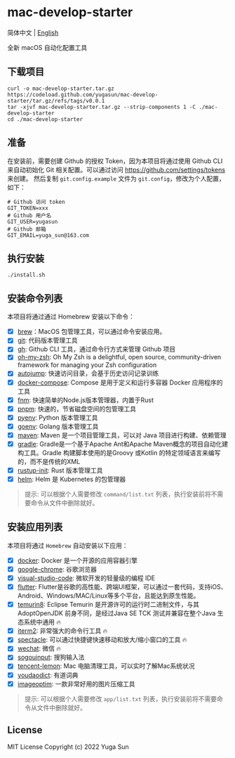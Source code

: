 # mac-develop-starter

简体中文 | [English](./README.en-US.md)

全新 macOS 自动化配置工具

## 下载项目

```shell
curl -o mac-develop-starter.tar.gz https://codeload.github.com/yugasun/mac-develop-starter/tar.gz/refs/tags/v0.0.1
tar -xjvf mac-develop-starter.tar.gz --strip-components 1 -C ./mac-develop-starter
cd ./mac-develop-starter
```

## 准备

在安装前，需要创建 Github 的授权 Token，因为本项目将通过使用 Github CLI 来自动初始化 Git 相关配置。可以通过访问 https://github.com/settings/tokens 来创建。
然后复制 `git.config.example` 文件为 `git.config`，修改为个人配置，如下：

```shell
# Github 访问 token
GIT_TOKEN=xxx
# Github 用户名
GIT_USER=yugasun
# Github 邮箱
GIT_EMAIL=yuga_sun@163.com
```

## 执行安装

```shell
./install.sh
```

## 安装命令列表

本项目将通过通过 Homebrew 安装以下命令：

- [x] [brew](https://brew.sh/)：MacOS 包管理工具，可以通过命令安装应用。
- [x] [git](https://git-scm.com/): 代码版本管理工具
- [x] [gh](https://cli.github.com/): Github CLI 工具，通过命令行方式来管理 Github 项目
- [x] [oh-my-zsh](https://ohmyz.sh/): Oh My Zsh is a delightful, open source, community-driven framework for managing your Zsh configuration
- [x] [autojump](https://github.com/wting/autojump): 快速访问目录，会基于历史访问记录训练
- [x] [docker-compose](https://docs.docker.com/compose/): Compose 是用于定义和运行多容器 Docker 应用程序的工具
- [x] [fnm](https://github.com/Schniz/fnm): 快速简单的Node.js版本管理器，内置于Rust
- [x] [pnpm](https://pnpm.io/): 快速的，节省磁盘空间的包管理工具
- [x] [pyenv](https://github.com/pyenv/pyenv): Python 版本管理工具
- [x] [goenv](https://github.com/syndbg/goenv): Golang 版本管理工具
- [x] [maven](https://maven.apache.org/): Maven 是一个项目管理工具，可以对 Java 项目进行构建、依赖管理
- [x] [gradle](https://gradle.org/): Gradle是一个基于Apache Ant和Apache Maven概念的项目自动化建构工具。Gradle 构建脚本使用的是Groovy 或Kotlin 的特定领域语言来编写的，而不是传统的XML
- [x] [rustup-init](https://www.rust-lang.org/tools/install): Rust 版本管理工具
- [x] [helm](https://helm.sh/): Helm 是 Kubernetes 的包管理器

> 提示: 可以根据个人需要修改 `command/list.txt` 列表，执行安装前将不需要命令从文件中删除就好。

## 安装应用列表


本项目将通过 `Homebrew` 自动安装以下应用：

- [x] [docker](https://www.docker.com/): Docker 是一个开源的应用容器引擎
- [x] [google-chrome](https://www.google.com/chrome/): 谷歌浏览器
- [x] [visual-studio-code](https://code.visualstudio.com/): 微软开发的轻量级的编程 IDE
- [x] [flutter](https://flutter.dev/): Flutter是谷歌的高性能、跨端UI框架，可以通过一套代码，支持iOS、Android、Windows/MAC/Linux等多个平台，且能达到原生性能。
- [x] [temurin8](https://projects.eclipse.org/projects/adoptium.temurin): Eclipse Temurin 是开源许可的运行时二进制文件，与其AdoptOpenJDK 前身不同，是经过Java SE TCK 测试并兼容在整个Java 生态系统中通用 🔥
- [x] [iterm2](https://iterm2.com/): 非常强大的命令行工具 🔥
- [x] [spectacle](https://www.spectacleapp.com/): 可以通过快捷键快速移动和放大/缩小窗口的工具 🔥
- [x] [wechat](https://www.wechat.com/): 微信 🔥
- [x] [sogouinput](https://shurufa.sogou.com/): 搜狗输入法
- [x] [tencent-lemon](https://lemon.qq.com/): Mac 电脑清理工具，可以实时了解Mac系统状况
- [x] [youdaodict](https://cidian.youdao.com/): 有道词典
- [x] [imageoptim](https://imageoptim.com/): 一款非常好用的图片压缩工具

> 提示: 可以根据个人需要修改 `app/list.txt` 列表，执行安装前将不需要命令从文件中删除就好。

## License

MIT License
Copyright (c) 2022 Yuga Sun